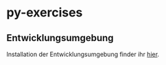 # py-exercises

## Entwicklungsumgebung

Installation der Entwicklungsumgebung finder ihr [hier](https://gist.github.com/Xervia/3dcbf14fbf0e897cc6bbf4ade42d6026).
